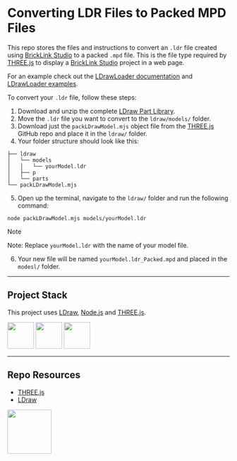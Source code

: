 # Converting LDR Files to Packed MPD Files

This repo stores the files and instructions to convert an `.ldr` file created using [BrickLink Studio](https://www.bricklink.com/v3/studio/download.page) to a packed `.mpd` file. This is the file type required by [THREE.js](https://threejs.org/) to display a [BrickLink Studio](https://www.bricklink.com/v3/studio/download.page) project in a web page.

For an example check out the [LDrawLoader documentation](https://threejs.org/docs/#examples/en/loaders/LDrawLoader) and [LDrawLoader examples](https://threejs.org/examples/#webgl_loader_ldraw). 

To convert your `.ldr` file, follow these steps:

1. Download and unzip the complete [LDraw Part Library](https://library.ldraw.org/updates?latest).
2. Move the `.ldr` file you want to convert to the `ldraw/models/` folder.
3. Download just the `packLDrawModel.mjs` object file from the [THREE.js](https://github.com/mrdoob/three.js/blob/master/utils/packLDrawModel.mjs) GitHub repo and place it in the `ldraw/` folder.
4. Your folder structure should look like this: 

  ```
  ├── ldraw
  │   └── models
  │   │   └── yourModel.ldr
  │   ├── p
  │   └── parts
  └── packLDrawModel.mjs
  ```

5. Open up the terminal, navigate to the `ldraw/` folder and run the following command:

  ```
  node packLDrawModel.mjs models/yourModel.ldr
  ```

  > [!NOTE]
  > Note: Replace `yourModel.ldr` with the name of your model file.

6. Your new file will be named `yourModel.ldr_Packed.mpd` and placed in the `modesl/` folder.

---

## Project Stack

This project uses [LDraw](https://ldraw.org/), [Node.js](https://nodejs.org/en) and [THREE.js](https://threejs.org/).

<img src="https://console.codeadam.ca/api/image/nodejs" width="60"> <img src="https://console.codeadam.ca/api/image/threejs" width="60"> <img src="https://console.codeadam.ca/api/image/ldraw" width="60">

---

## Repo Resources

* [THREE.js]([https://www.brickmmo.com/](https://threejs.org/))
* [LDraw](https://ldraw.org/)

<a href="https://codeadam.ca">
<img src="https://codeadam.ca/images/code-block.png" width="100">
</a>
